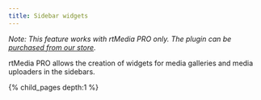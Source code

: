 ```yaml
---
title: Sidebar widgets
---
```


_Note: This feature works with rtMedia PRO only. The plugin can be [purchased from our store](https://rtcamp.com/store/rtmedia-pro/)._

rtMedia PRO allows the creation of widgets for media galleries and media uploaders in the sidebars.

{% child_pages depth:1 %}


##
